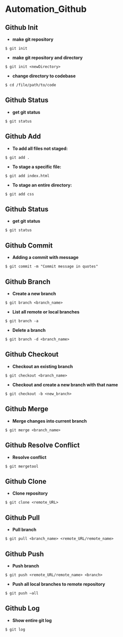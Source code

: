# Automation_Github


## Github Init
* **make git repository**
```shell script
$ git init
```
* **make git repository and directory**
```shell script
$ git init <newDirectory>
```
* **change directory to codebase**
```shell script
$ cd /file/path/to/code
```

## Github Status
* **get git status**
```shell script
$ git status
```

## Github Add
* **To add all files not staged:**
```shell script
$ git add .
```
* **To stage a specific file:**
```shell script
$ git add index.html
```
* **To stage an entire directory:**
```shell script
$ git add css
```
## Github Status
* **get git status**
```shell script
$ git status
```

## Github Commit
* **Adding a commit with message**
```shell script
$ git commit -m "Commit message in quotes"
```
## Github Branch
* **Create a new branch**
```shell script
$ git branch <branch_name>
```
* **List all remote or local branches**
```shell script
$ git branch -a
```
* **Delete a branch**
```shell script
$ git branch -d <branch_name>
```

## Github Checkout
* **Checkout an existing branch**
```shell script
$ git checkout <branch_name>
```
* **Checkout and create a new branch with that name**
```shell script
$ git checkout -b <new_branch>
```
## Github Merge
* **Merge changes into current branch**
```shell script
$ git merge <branch_name>
```

## Github Resolve Conflict
* **Resolve conflict**
```shell script
$ git mergetool
```

## Github Clone
* **Clone repository**
```shell script
$ git clone <remote_URL>
```

## Github Pull
* **Pull branch**
```shell script
$ git pull <branch_name> <remote_URL/remote_name>
```

## Github Push
* **Push branch**
```shell script
$ git push <remote_URL/remote_name> <branch>
```
* **Push all local branches to remote repository**
```shell script
$ git push —all
```

## Github Log
* **Show entire git log**
```shell script
$ git log
```






